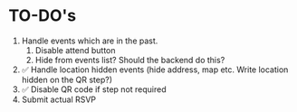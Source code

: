 # TO-DO's

1. Handle events which are in the past.
   1. Disable attend button
   2. Hide from events list? Should the backend do this?
2. ✅ Handle location hidden events (hide address, map etc. Write location hidden on the QR step?)
3. ✅ Disable QR code if step not required
4. Submit actual RSVP